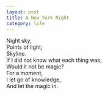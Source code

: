 ```yaml
---
layout: post
title: A New York Night
category: life
---
```


Night sky,  
Points of light,  
Skyline.  
If I did not know what each thing was,  
Would it not be magic?  
For a moment,  
I let go of knowledge,  
And let the magic in.

